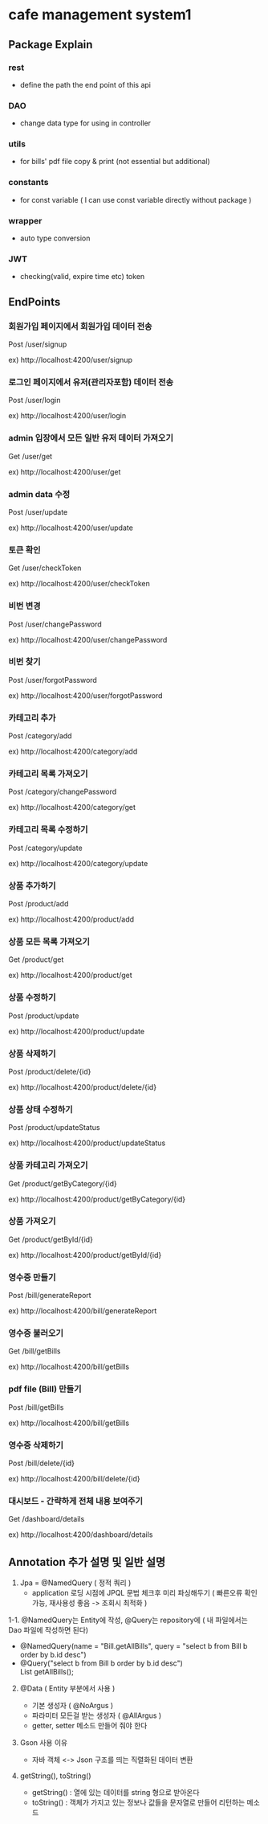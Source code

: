 # cafe management system1

## Package Explain

### rest 
-  define the path the end point of this api <br>

### DAO 
- change data type for using in controller<br>

### utils 
- for bills' pdf file copy & print (not essential but additional)<br>

### constants 
- for const variable ( I can use const variable directly without package )<br>

### wrapper 
- auto type conversion<br>

### JWT 
- checking(valid, expire time etc) token<br>

## EndPoints

### 회원가입 페이지에서 회원가입 데이터 전송

Post /user/signup

ex) http://localhost:4200/user/signup

### 로그인 페이지에서 유저(관리자포함) 데이터 전송

Post /user/login

ex) http://localhost:4200/user/login

### admin 입장에서 모든 일반 유저 데이터 가져오기

Get /user/get

ex) http://localhost:4200/user/get

### admin data 수정

Post /user/update

ex) http://localhost:4200/user/update

### 토큰 확인 

Get /user/checkToken

ex) http://localhost:4200/user/checkToken

### 비번 변경

Post /user/changePassword

ex) http://localhost:4200/user/changePassword

### 비번 찾기

Post /user/forgotPassword

ex) http://localhost:4200/user/forgotPassword

### 카테고리 추가

Post /category/add

ex) http://localhost:4200/category/add

### 카테고리 목록 가져오기

Post /category/changePassword

ex) http://localhost:4200/category/get

### 카테고리 목록 수정하기

Post /category/update

ex) http://localhost:4200/category/update

### 상품 추가하기

Post /product/add

ex) http://localhost:4200/product/add

### 상품 모든 목록 가져오기

Get /product/get

ex) http://localhost:4200/product/get

### 상품 수정하기

Post /product/update

ex) http://localhost:4200/product/update

### 상품 삭제하기

Post /product/delete/{id}

ex) http://localhost:4200/product/delete/{id}

### 상품 상태 수정하기

Post /product/updateStatus

ex) http://localhost:4200/product/updateStatus

### 상품 카테고리 가져오기

Get /product/getByCategory/{id}

ex) http://localhost:4200/product/getByCategory/{id}

### 상품 가져오기

Get /product/getById/{id}

ex) http://localhost:4200/product/getById/{id}

### 영수증 만들기

Post /bill/generateReport

ex) http://localhost:4200/bill/generateReport

### 영수증 불러오기

Get /bill/getBills

ex) http://localhost:4200/bill/getBills

### pdf file (Bill) 만들기 

Post /bill/getBills

ex) http://localhost:4200/bill/getBills

### 영수증 삭제하기

Post /bill/delete/{id}

ex) http://localhost:4200/bill/delete/{id}

### 대시보드 - 간략하게 전체 내용 보여주기

Get /dashboard/details

ex) http://localhost:4200/dashboard/details


## Annotation 추가 설명 및 일반 설명
1. Jpa = @NamedQuery ( 정적 쿼리 ) </br>
   - application 로딩 시점에 JPQL 문법 체크후 미리 파싱해두기 ( 빠른오류 확인 가능, 재사용성 좋음 -> 조회시 최적화 )

1-1. @NamedQuery는 Entity에 작성, @Query는 repository에 ( 내 파일에서는 Dao 파일에 작성하면 된다)
   - @NamedQuery(name = "Bill.getAllBills", query = "select b from Bill b order by b.id desc")
   - @Query("select b from Bill b order by b.id desc") </br>
    List<Bill> getAllBills();


2. @Data ( Entity 부분에서 사용 )</br>
   - 기본 생성자 ( @NoArgus )</br>
   - 파라미터 모든걸 받는 생성자 ( @AllArgus )</br>
   - getter, setter 메소드 만들어 줘야 한다</br>


3. Gson 사용 이유
   - 자바 객체 <-> Json 구조를 띄는 직렬화된 데이터 변환</br>


4. getString(), toString()
   - getString() : 열에 있는 데이터를 string 형으로 받아온다
   - toString() : 객체가 가지고 있는 정보나 값들을 문자열로 만들어 리턴하는 메소드